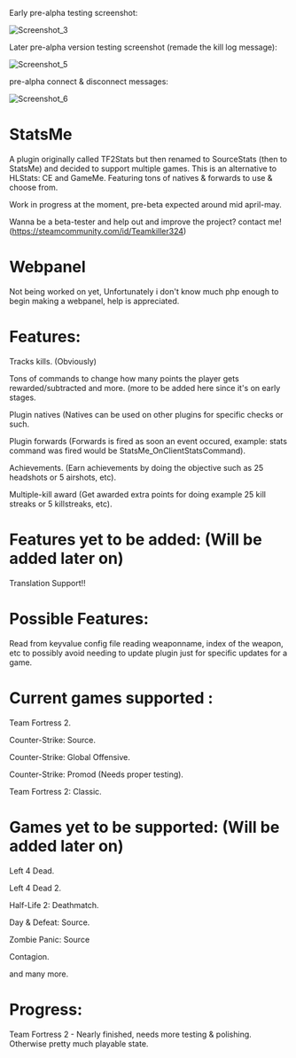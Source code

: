Early pre-alpha testing screenshot:

![Screenshot_3](https://user-images.githubusercontent.com/49116354/113496802-88576e00-94fd-11eb-86f1-2222986da34d.jpg)

Later pre-alpha version testing screenshot (remade the kill log message):

![Screenshot_5](https://user-images.githubusercontent.com/49116354/113702827-53ecd900-96da-11eb-88f5-ad494f1dc9fe.jpg)

pre-alpha connect & disconnect messages:

![Screenshot_6](https://user-images.githubusercontent.com/49116354/113900896-97c10a80-97ce-11eb-9294-d3b7c6b4915a.jpg)


# StatsMe
A plugin originally called TF2Stats but then renamed to SourceStats (then to StatsMe) and decided to support multiple games. This is an alternative to HLStats: CE and GameMe. Featuring tons of natives & forwards to use & choose from.

Work in progress at the moment, pre-beta expected around mid april-may.

Wanna be a beta-tester and help out and improve the project? contact me! (https://steamcommunity.com/id/Teamkiller324)

# Webpanel

Not being worked on yet, Unfortunately i don't know much php enough to begin making a webpanel, help is appreciated.

# Features:
Tracks kills. (Obviously)

Tons of commands to change how many points the player gets rewarded/subtracted and more.
(more to be added here since it's on early stages.

Plugin natives (Natives can be used on other plugins for specific checks or such.

Plugin forwards (Forwards is fired as soon an event occured, example: stats command was fired would be StatsMe_OnClientStatsCommand).

Achievements. (Earn achievements by doing the objective such as 25 headshots or 5 airshots, etc).

Multiple-kill award (Get awarded extra points for doing example 25 kill streaks or 5 killstreaks, etc).

# Features yet to be added: (Will be added later on)

Translation Support!!

# Possible Features:
Read from keyvalue config file reading weaponname, index of the weapon, etc to possibly avoid needing to update plugin just for specific updates for a game.

# Current games supported :
Team Fortress 2.

Counter-Strike: Source.

Counter-Strike: Global Offensive.

Counter-Strike: Promod (Needs proper testing).

Team Fortress 2: Classic.

# Games yet to be supported: (Will be added later on)
Left 4 Dead.

Left 4 Dead 2.

Half-Life 2: Deathmatch.

Day & Defeat: Source.

Zombie Panic: Source

Contagion.

and many more.

# Progress:

Team Fortress 2 - Nearly finished, needs more testing & polishing. Otherwise pretty much playable state.
